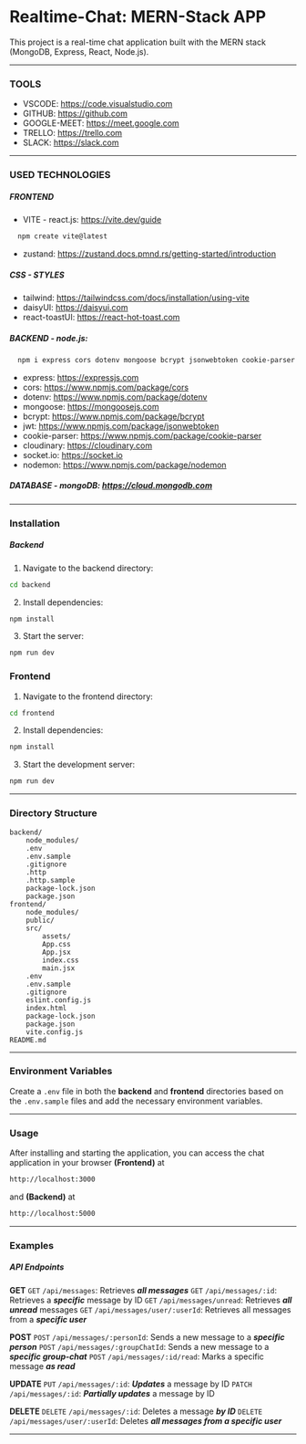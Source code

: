 # Realtime-Chat: MERN-Stack APP

This project is a real-time chat application built with the MERN stack (MongoDB, Express, React, Node.js).

---

### TOOLS

- VSCODE: https://code.visualstudio.com
- GITHUB: https://github.com
- GOOGLE-MEET: https://meet.google.com
- TRELLO: https://trello.com
- SLACK: https://slack.com

---

### USED TECHNOLOGIES

##### FRONTEND

- VITE - react.js: https://vite.dev/guide

```bash
  npm create vite@latest
```

- zustand: https://zustand.docs.pmnd.rs/getting-started/introduction

##### CSS - STYLES

- tailwind: https://tailwindcss.com/docs/installation/using-vite
- daisyUI: https://daisyui.com
- react-toastUI: https://react-hot-toast.com

##### BACKEND - node.js:

```bash
  npm i express cors dotenv mongoose bcrypt jsonwebtoken cookie-parser cloudinary socket.io && npm i -D nodemon
```

- express: https://expressjs.com
- cors: https://www.npmjs.com/package/cors
- dotenv: https://www.npmjs.com/package/dotenv
- mongoose: https://mongoosejs.com
- bcrypt: https://www.npmjs.com/package/bcrypt
- jwt: https://www.npmjs.com/package/jsonwebtoken
- cookie-parser: https://www.npmjs.com/package/cookie-parser
- cloudinary: https://cloudinary.com
- socket.io: https://socket.io
- nodemon: https://www.npmjs.com/package/nodemon

##### DATABASE - mongoDB: https://cloud.mongodb.com

---

### Installation

##### Backend

1. Navigate to the backend directory:

```bash
cd backend
```

2. Install dependencies:

```bash
npm install
```

3. Start the server:

```bash
npm run dev
```

### Frontend

1. Navigate to the frontend directory:

```bash
cd frontend
```

2. Install dependencies:

```bash
npm install
```

3. Start the development server:

```bash
npm run dev
```

---

### Directory Structure

```plaintext
backend/
    node_modules/
    .env
    .env.sample
    .gitignore
    .http
    .http.sample
    package-lock.json
    package.json
frontend/
    node_modules/
    public/
    src/
        assets/
        App.css
        App.jsx
        index.css
        main.jsx
    .env
    .env.sample
    .gitignore
    eslint.config.js
    index.html
    package-lock.json
    package.json
    vite.config.js
README.md
```

---

### Environment Variables

Create a `.env` file in both the **backend** and **frontend** directories based on the `.env.sample` files and add the necessary environment variables.

---

### Usage

After installing and starting the application, you can access the chat application in your browser **(Frontend)** at

```bash
http://localhost:3000
```

and **(Backend)** at

```bash
http://localhost:5000
```

---

### Examples

##### API Endpoints

**GET**
`GET` `/api/messages`: Retrieves **_all messages_**
`GET` `/api/messages/:id`: Retrieves a **_specific_** message by ID
`GET` `/api/messages/unread`: Retrieves **_all unread_** messages
`GET` `/api/messages/user/:userId`: Retrieves all messages from a **_specific user_**

**POST**
`POST` `/api/messages/:personId`: Sends a new message to a **_specific person_**
`POST` `/api/messages/:groupChatId`: Sends a new message to a **_specific group-chat_**
`POST` `/api/messages/:id/read`: Marks a specific message **_as read_**

**UPDATE**
`PUT` `/api/messages/:id`: **_Updates_** a message by ID
`PATCH` `/api/messages/:id`: **_Partially updates_** a message by ID

**DELETE**
`DELETE` `/api/messages/:id`: Deletes a message **_by ID_**
`DELETE` `/api/messages/user/:userId`: Deletes **_all messages from a specific user_**

---
